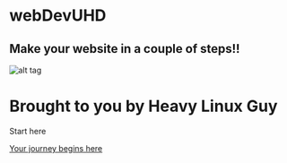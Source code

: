 # webDevUHD

## Make your website in a couple of steps!! 

![alt tag](http://ih1.redbubble.net/image.77106686.9243/poster,420x415,f8f8f8-pad,420x460,f8f8f8.jpg)


# Brought to you by Heavy Linux Guy

Start here 

 [Your journey begins here](https://em6autotech.me "Your guide")
